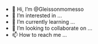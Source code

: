 - 👋 Hi, I’m @Gleissonmomesso
- 👀 I’m interested in ...
- 🌱 I’m currently learning ...
- 💞️ I’m looking to collaborate on ...
- 📫 How to reach me ...

<!---
Gleissonmomesso/Gleissonmomesso is a ✨ special ✨ repository because its `README.md` (this file) appears on your GitHub profile.
You can click the Preview link to take a look at your changes.
--->
